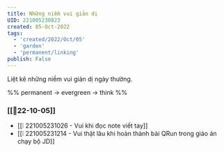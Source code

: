 ```yaml
---
title: Những niềm vui giản dị
UID: 221005230823
created: 05-Oct-2022
tags:
  - 'created/2022/Oct/05'
  - 'garden'
  - 'permanent/linking'
publish: False
---
```

Liệt kê những niềm vui giản dị ngày thường.

%%
permanent -> evergreen -> think
%%

### [[📝22-10-05]]
- [[❕ 221005231026 - Vui khi đọc note viết tay]]
- [[❕ 221005231214 - Vui thật lâu khi hoàn thành bài QRun trong giáo án chạy bộ JD]]


